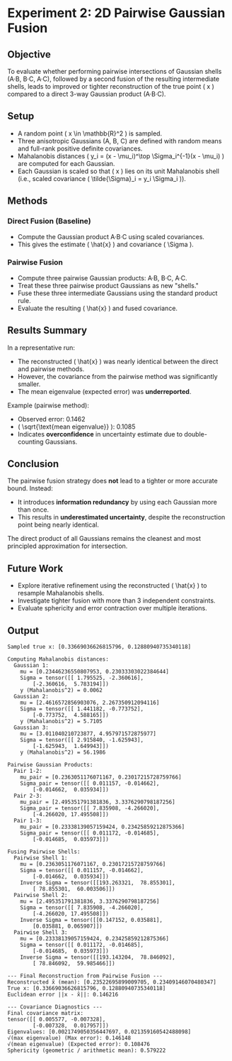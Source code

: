 # Experiment 2: 2D Pairwise Gaussian Fusion

## Objective
To evaluate whether performing pairwise intersections of Gaussian shells (A·B, B·C, A·C), followed by a second fusion of the resulting intermediate shells, leads to improved or tighter reconstruction of the true point \( x \) compared to a direct 3-way Gaussian product (A·B·C).

## Setup
- A random point \( x \in \mathbb{R}^2 \) is sampled.
- Three anisotropic Gaussians (A, B, C) are defined with random means and full-rank positive definite covariances.
- Mahalanobis distances \( y_i = (x - \mu_i)^\top \Sigma_i^{-1}(x - \mu_i) \) are computed for each Gaussian.
- Each Gaussian is scaled so that \( x \) lies on its unit Mahalanobis shell (i.e., scaled covariance \( \tilde{\Sigma}_i = y_i \Sigma_i \)).

## Methods
### Direct Fusion (Baseline)
- Compute the Gaussian product A·B·C using scaled covariances.
- This gives the estimate \( \hat{x} \) and covariance \( \Sigma \).

### Pairwise Fusion
- Compute three pairwise Gaussian products: A·B, B·C, A·C.
- Treat these three pairwise product Gaussians as new "shells."
- Fuse these three intermediate Gaussians using the standard product rule.
- Evaluate the resulting \( \hat{x} \) and fused covariance.

## Results Summary
In a representative run:
- The reconstructed \( \hat{x} \) was nearly identical between the direct and pairwise methods.
- However, the covariance from the pairwise method was significantly smaller.
- The mean eigenvalue (expected error) was **underreported**.

Example (pairwise method):
- Observed error: 0.1462
- \( \sqrt{\text{mean eigenvalue}} \): 0.1085
- Indicates **overconfidence** in uncertainty estimate due to double-counting Gaussians.

## Conclusion
The pairwise fusion strategy does **not** lead to a tighter or more accurate bound. Instead:
- It introduces **information redundancy** by using each Gaussian more than once.
- This results in **underestimated uncertainty**, despite the reconstruction point being nearly identical.

The direct product of all Gaussians remains the cleanest and most principled approximation for intersection.

## Future Work
- Explore iterative refinement using the reconstructed \( \hat{x} \) to resample Mahalanobis shells.
- Investigate tighter fusion with more than 3 independent constraints.
- Evaluate sphericity and error contraction over multiple iterations.

## Output

```
Sampled true x: [0.33669036626815796, 0.12880940735340118]

Computing Mahalanobis distances:
  Gaussian 1:
    mu = [0.23446236550807953, 0.23033303022384644]
    Sigma = tensor([[ 1.795525, -2.360616],
        [-2.360616,  5.783194]])
    y (Mahalanobis^2) = 0.0062
  Gaussian 2:
    mu = [2.4616572856903076, 2.267350912094116]
    Sigma = tensor([[ 1.441182, -0.773752],
        [-0.773752,  4.588165]])
    y (Mahalanobis^2) = 5.7105
  Gaussian 3:
    mu = [3.011040210723877, 4.957971572875977]
    Sigma = tensor([[ 2.915840, -1.625943],
        [-1.625943,  1.649943]])
    y (Mahalanobis^2) = 56.1986

Pairwise Gaussian Products:
  Pair 1-2:
    mu_pair = [0.2363051176071167, 0.23017215728759766]
    Sigma_pair = tensor([[ 0.011157, -0.014662],
        [-0.014662,  0.035934]])
  Pair 2-3:
    mu_pair = [2.495351791381836, 3.3376290798187256]
    Sigma_pair = tensor([[ 7.835908, -4.266020],
        [-4.266020, 17.495508]])
  Pair 1-3:
    mu_pair = [0.23338139057159424, 0.23425859212875366]
    Sigma_pair = tensor([[ 0.011172, -0.014685],
        [-0.014685,  0.035973]])

Fusing Pairwise Shells:
  Pairwise Shell 1:
    mu = [0.2363051176071167, 0.23017215728759766]
    Sigma = tensor([[ 0.011157, -0.014662],
        [-0.014662,  0.035934]])
    Inverse Sigma = tensor([[193.263321,  78.855301],
        [ 78.855301,  60.003506]])
  Pairwise Shell 2:
    mu = [2.495351791381836, 3.3376290798187256]
    Sigma = tensor([[ 7.835908, -4.266020],
        [-4.266020, 17.495508]])
    Inverse Sigma = tensor([[0.147152, 0.035881],
        [0.035881, 0.065907]])
  Pairwise Shell 3:
    mu = [0.23338139057159424, 0.23425859212875366]
    Sigma = tensor([[ 0.011172, -0.014685],
        [-0.014685,  0.035973]])
    Inverse Sigma = tensor([[193.143204,  78.846092],
        [ 78.846092,  59.985466]])

--- Final Reconstruction from Pairwise Fusion ---
Reconstructed x̂ (mean): [0.23522695899009705, 0.23409146070480347]
True x: [0.33669036626815796, 0.12880940735340118]
Euclidean error ||x - x̂||: 0.146216

--- Covariance Diagnostics ---
Final covariance matrix:
tensor([[ 0.005577, -0.007328],
        [-0.007328,  0.017957]])
Eigenvalues: [0.0021749050356447697, 0.021359160542488098]
√(max eigenvalue) (Max error): 0.146148
√(mean eigenvalue) (Expected error): 0.108476
Sphericity (geometric / arithmetic mean): 0.579222
```